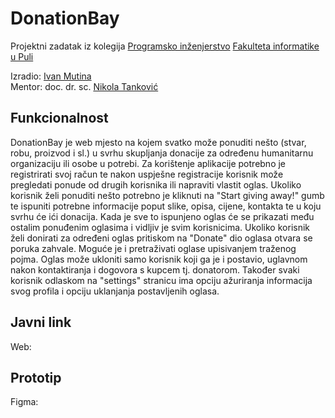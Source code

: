 # DonationBay

Projektni zadatak iz kolegija [Programsko inženjerstvo](ntankovic.unipu.hr/pi) [Fakulteta informatike u Puli](https://fipu.unipu.hr/)

Izradio: [Ivan Mutina](https://www.linkedin.com/in/ivan-mutina/) \
Mentor: doc. dr. sc. [Nikola Tanković](https://fipu.unipu.hr/fipu/nikola.tankovic)

## Funkcionalnost

DonationBay je web mjesto na kojem svatko može ponuditi nešto (stvar, robu, proizvod i sl.) u svrhu skupljanja donacije za određenu humanitarnu organizaciju ili osobe u potrebi. Za korištenje aplikacije potrebno je registrirati svoj račun te nakon uspješne registracije korisnik može pregledati ponude od drugih korisnika ili napraviti vlastit oglas. Ukoliko korisnik želi ponuditi nešto potrebno je kliknuti na "Start giving away!" gumb te ispuniti potrebne informacije poput slike, opisa, cijene, kontakta te u koju svrhu će ići donacija. Kada je sve to ispunjeno oglas će se prikazati među ostalim ponuđenim oglasima i vidljiv je svim korisnicima. Ukoliko korisnik želi donirati za određeni oglas pritiskom na "Donate" dio oglasa otvara se poruka zahvale. Moguće je i pretraživati oglase upisivanjem traženog pojma. Oglas može ukloniti samo korisnik koji ga je i postavio, uglavnom nakon kontaktiranja i dogovora s kupcem tj. donatorom. Također svaki korisnik odlaskom na "settings" stranicu ima opciju ažuriranja informacija svog profila i opciju uklanjanja postavljenih oglasa.

## Javni link

Web:

## Prototip

Figma:

